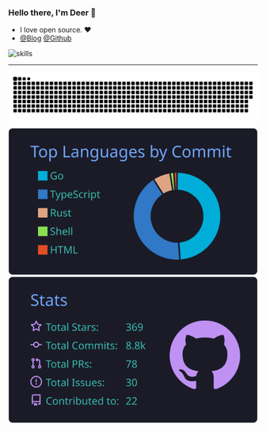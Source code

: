 ### Hello there, I'm Deer 👋
- I love open source. ❤️
- [@Blog](https://952780.xyz) [@Github](https://github.com/deerwan)

![skills](https://skillicons.dev/icons?perline=14&i=astro,bash,devto,discord,docker,electron,git,github,githubactions,go,html,idea,java,js,linux,md,mysql,netlify,nextjs,nginx,nodejs,ps,planetscale,postman,py,pytorch,qt,react,redis,ros,rust,sqlite,stackoverflow,solidjs,svg,tailwind,tauri,threejs,twitter,ts,vercel,vite,vscode,vue,workers,zig)

---

[![](https://raw.githubusercontent.com/deerwan/deerwan/main/out/github-snake-dark.svg)](https://github.com/deerwan)
[![](https://raw.githubusercontent.com/deerwan/deerwan/main/profile-summary-card-output/tokyonight/2-most-commit-language.svg)](https://github.com/deerwan) [![](https://raw.githubusercontent.com/deerwan/deerwan/main/profile-summary-card-output/tokyonight/3-stats.svg)](https://github.com/deerwan)
